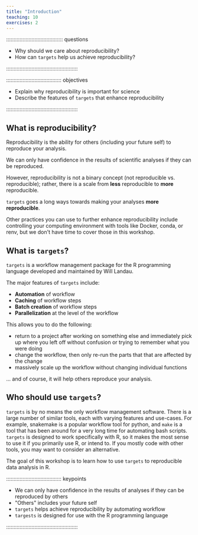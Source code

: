 ```yaml
---
title: "Introduction"
teaching: 10
exercises: 2
---
```


:::::::::::::::::::::::::::::::::::::: questions 

- Why should we care about reproducibility?
- How can `targets` help us achieve reproducibility?

::::::::::::::::::::::::::::::::::::::::::::::::

::::::::::::::::::::::::::::::::::::: objectives

- Explain why reproducibility is important for science
- Describe the features of `targets` that enhance reproducibility

::::::::::::::::::::::::::::::::::::::::::::::::

## What is reproducibility?

Reproducibility is the ability for others (including your future self) to reproduce your analysis.

We can only have confidence in the results of scientific analyses if they can be reproduced.

However, reproducibility is not a binary concept (not reproducible vs. reproducible); rather, there is a scale from **less** reproducible to **more** reproducible.

`targets` goes a long ways towards making your analyses **more reproducible**.

Other practices you can use to further enhance reproducibility include controlling your computing environment with tools like Docker, conda, or renv, but we don't have time to cover those in this workshop.

## What is `targets`?

`targets` is a workflow management package for the R programming language developed and maintained by Will Landau.

The major features of `targets` include:
- **Automation** of workflow
- **Caching** of workflow steps
- **Batch creation** of workflow steps
- **Parallelization** at the level of the workflow

This allows you to do the following:
- return to a project after working on something else and immediately pick up where you left off without confusion or trying to remember what you were doing
- change the workflow, then only re-run the parts that that are affected by the change
- massively scale up the workflow without changing individual functions

... and of course, it will help others reproduce your analysis.

## Who should use `targets`?

`targets` is by no means the only workflow management software.
There is a large number of similar tools, each with varying features and use-cases.
For example, snakemake is a popular workflow tool for python, and `make` is a tool that has been around for a very long time for automating bash scripts.
`targets` is designed to work specifically with R, so it makes the most sense to use it if you primarily use R, or intend to.
If you mostly code with other tools, you may want to consider an alternative.

The goal of this workshop is to learn how to use `targets` to reproducible data analysis in R.

::::::::::::::::::::::::::::::::::::: keypoints 

- We can only have confidence in the results of analyses if they can be reproduced by others
- "Others" includes your future self
- `targets` helps achieve reproducibility by automating workflow
- `targests` is designed for use with the R programming language

::::::::::::::::::::::::::::::::::::::::::::::::
